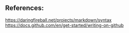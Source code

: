 ## References:
https://daringfireball.net/projects/markdown/syntax
https://docs.github.com/en/get-started/writing-on-github
